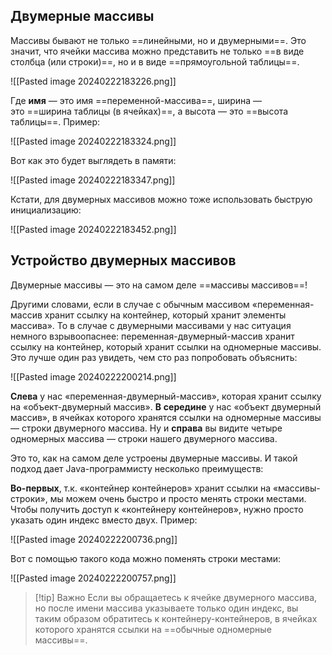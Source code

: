 ## Двумерные массивы
Массивы бывают не только ==линейными, но и двумерными==. Это значит, что ячейки массива можно представить не только ==в виде столбца (или строки)==, но и в виде ==прямоугольной таблицы==.

![[Pasted image 20240222183226.png]]

Где **имя** — это имя ==переменной-массива==, ширина — это ==ширина таблицы (в ячейках)==, а высота — это ==высота таблицы==. Пример:

![[Pasted image 20240222183324.png]]

Вот как это будет выглядеть в памяти:

![[Pasted image 20240222183347.png]]

Кстати, для двумерных массивов можно тоже использовать быструю инициализацию:

![[Pasted image 20240222183452.png]]

## Устройство двумерных массивов
Двумерные массивы — это на самом деле ==массивы массивов==!

Другими словами, если в случае с обычным массивом «переменная-массив хранит ссылку на контейнер, который хранит элементы массива». То в случае с двумерными массивами у нас ситуация немного взрывоопаснее: переменная-двумерный-массив хранит ссылку на контейнер, который хранит ссылки на одномерные массивы. Это лучше один раз увидеть, чем сто раз попробовать объяснить:

![[Pasted image 20240222200214.png]]

**Слева** у нас «переменная-двумерный-массив», которая хранит ссылку на «объект-двумерный массив». **В** **середине** у нас «объект двумерный массив», в ячейках которого хранятся ссылки на одномерные массивы — строки двумерного массива. Ну и **справа** вы видите четыре одномерных массива — строки нашего двумерного массива.

Это то, как на самом деле устроены двумерные массивы. И такой подход дает Java-программисту несколько преимуществ:

**Во-первых**, т.к. «контейнер контейнеров» хранит ссылки на «массивы-строки», мы можем очень быстро и просто менять строки местами. Чтобы получить доступ к «контейнеру контейнеров», нужно просто указать один индекс вместо двух. Пример:

![[Pasted image 20240222200736.png]]

Вот с помощью такого кода можно поменять строки местами:

![[Pasted image 20240222200757.png]]

> [!tip] Важно
> Если вы обращаетесь к ячейке двумерного массива, но после имени массива указываете только один индекс, вы таким образом обратитесь к контейнеру-контейнеров, в ячейках которого хранятся ссылки на ==обычные одномерные массивы==.


